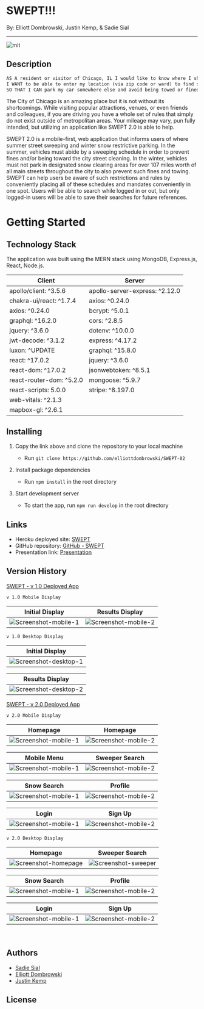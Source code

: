 # SWEPT!!!

By: Elliott Dombrowski, Justin Kemp, & Sadie Sial

---

![mit](https://img.shields.io/badge/license-MIT-lightblue)

## Description

```md
AS A resident or visitor of Chicago, IL I would like to know where I should avoid parking in the 3rd largest metropolitan US City.
I WANT to be able to enter my location (via zip code or ward) to find seasonal parking restrictions throughout the year. If I am unsure of my ward number, I want to enter a local zip code to find my ward.
SO THAT I CAN park my car somewhere else and avoid being towed or fined by the city for not following such restrictions.
```

The City of Chicago is an amazing place but it is not without its shortcomings. While visiting popular attractions, venues, or even friends and colleagues, if you are driving you have a whole set of rules that simply do not exist outside of metropolitan areas. Your mileage may vary, pun fully intended, but utilizing an application like SWEPT 2.0 is able to help.

SWEPT 2.0 is a mobile-first, web application that informs users of where summer street sweeping and winter snow restrictive parking. In the summer, vehicles must abide by a sweeping schedule in order to prevent fines and/or being toward the city street cleaning. In the winter, vehicles must not park in designated snow clearing areas for over 107 miles worth of all main streets throughout the city to also prevent such fines and towing. SWEPT can help users be aware of such restrictions and rules by conveniently placing all of these schedules and mandates conveniently in one spot. Users will be able to search while logged in or out, but only logged-in users will be able to save their searches for future references.

# Getting Started

## Technology Stack

The application was built using the MERN stack using MongoDB, Express.js, React, Node.js.

|           Client          |            Server              |
| ------------------------- | ------------------------------ |
| apollo/client: ^3.5.6     | apollo-server-express: ^2.12.0 |
| chakra-ui/react: ^1.7.4   | axios: ^0.24.0                 |
| axios: ^0.24.0            | bcrypt: ^5.0.1                 |
| graphql: ^16.2.0          | cors: ^2.8.5                   |
| jquery: ^3.6.0            | dotenv: ^10.0.0                |
| jwt-decode: ^3.1.2        | express: ^4.17.2               |
| luxon: ^UPDATE            | graphql: ^15.8.0               |
| react: ^17.0.2            | jquery: ^3.6.0                 |
| react-dom: ^17.0.2        | jsonwebtoken: ^8.5.1           |
| react-router-dom: ^5.2.0  | mongoose: ^5.9.7               |
| react-scripts: 5.0.0      | stripe: ^8.197.0               |
| web-vitals: ^2.1.3        |                                |
| mapbox-gl: ^2.6.1         |                                |   
   
## Installing

1. Copy the link above and clone the repository to your local machine   
    - Run `git clone https://github.com/elliottdombrowski/SWEPT-02`

2. Install package dependencies   
    - Run `npm install` in the root directory

3. Start development server   
    - To start the app, run `npm run develop` in the root directory


## Links

- Heroku deployed site: [SWEPT](http://swept.herokuapp.com/)
- GitHub repository: [GitHub - SWEPT](https://github.com/elliottdombrowski/SWEPT-02) 
- Presentation link: [Presentation](https://docs.google.com/presentation/d/12hg9P6nvWxK_n2TzjzKU79cAG8nRA2_XzrPrARD9HhI/edit?usp=sharing)

## Version History

[SWEPT - v 1.0 Deployed App](https://elliottdombrowski.github.io/NU-Project-1/)

```
v 1.0 Mobile Display
```

|               Initial Display               |                Results Display                |
| :-----------------------------------------: | :-------------------------------------------: |
| ![Screenshot-mobile-1](client/src/assets/swept1-0_mobile_screenshot1.png) | ![Screenshot-mobile-2](client/src/assets/swept1-0_mobile_screenshot2.png) |

```
v 1.0 Desktop Display
```

| Initial Display |
| :------: |
| ![Screenshot-desktop-1](client/src/assets/swept1-0_full_screenshot1.png) |   

| Results Display |
| :------: |
| ![Screenshot-desktop-2](client/src/assets/swept1-0_full_screenshot2.png) |   
    


[SWEPT - v 2.0 Deployed App](http://swept.herokuapp.com/)   


```
v 2.0 Mobile Display
```

|               Homepage             |                Homepage               |
| :-----------------------------------------: | :-------------------------------------------: |
| ![Screenshot-mobile-1](client/src/assets/swept_home_mobile.png) | ![Screenshot-mobile-2](client/src/assets/swept_home2_mobile.png) |   

|               Mobile Menu             |                Sweeper Search               |
| :-----------------------------------------: | :-------------------------------------------: |
| ![Screenshot-mobile-1](client/src/assets/swept_menu_mobile.png) | ![Screenshot-mobile-2](client/src/assets/swept_sweeper_mobile.png) |

|               Snow Search             |                Profile                |
| :-----------------------------------------: | :-------------------------------------------: |
| ![Screenshot-mobile-1](client/src/assets/swept_snow_mobile.png) | ![Screenshot-mobile-2](client/src/assets/swept_profile_mobile.png) |

|               Login             |                Sign Up               |
| :-----------------------------------------: | :-------------------------------------------: |
| ![Screenshot-mobile-1](client/src/assets/swept_login_mobile.png) | ![Screenshot-mobile-2](client/src/assets/swept_signup_mobile.png) |

   
   
```
v 2.0 Desktop Display
```

|               Homepage             |                Sweeper Search                |
| :-----------------------------------------: | :-------------------------------------------: |
| ![Screenshot-homepage](client/src/assets/swept_home_desktop.png) | ![Screenshot-sweeper](client/src/assets/swept_sweeper_desktop.png) |       


|               Snow Search             |                Profile                |
| :-----------------------------------------: | :-------------------------------------------: |
| ![Screenshot-mobile-1](client/src/assets/swept_snow_desktop.png) | ![Screenshot-mobile-2](client/src/assets/swept_profile_desktop.png) |

|               Login             |                Sign Up               |
| :-----------------------------------------: | :-------------------------------------------: |
| ![Screenshot-mobile-1](client/src/assets/swept_login_desktop.png) | ![Screenshot-mobile-2](client/src/assets/swept_signup_desktop.png) |


<br>

## Authors

- [Sadie Sial](https://github.com/sadielinks)
- [Elliott Dombrowski](https://github.com/elliottdombrowski)
- [Justin Kemp](https://github.com/justinkemp10)

## License
